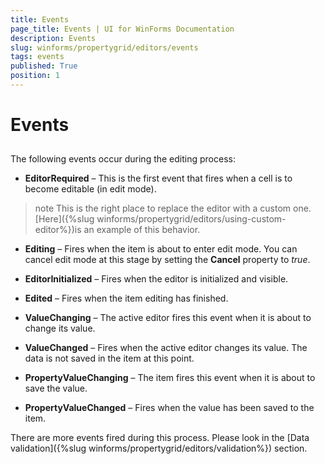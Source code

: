 ```yaml
---
title: Events
page_title: Events | UI for WinForms Documentation
description: Events
slug: winforms/propertygrid/editors/events
tags: events
published: True
position: 1
---
```


# Events



## 

The following events occur during the editing process:

* __EditorRequired__ – This is the first event that fires when a cell is to become editable (in edit mode).

>note This is the right place to replace the editor with a custom one.[Here]({%slug winforms/propertygrid/editors/using-custom-editor%})is an example of this behavior.
>


* __Editing__ – Fires when the item is about to enter edit mode. You can cancel edit mode at
		  	this stage by setting the __Cancel__ property to *true*.

* __EditorInitialized__ – Fires when the editor is initialized and visible.

* __Edited__ – Fires when the item editing has finished.

* __ValueChanging__ – The active editor fires this event when it is about to change its value.

* __ValueChanged__ – Fires when the active editor changes its value.
        The data is not saved in the item at this point.

* __PropertyValueChanging__ – The item fires this event when it is about to save the value. 

* __PropertyValueChanged__ – Fires when the value has been saved to the item.

There are more events fired during this process. Please look in the
		    [Data validation]({%slug winforms/propertygrid/editors/validation%})
		    section.
		
